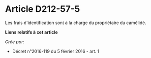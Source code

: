 # Article D212-57-5

Les frais d'identification sont à la charge du propriétaire du camélidé.

**Liens relatifs à cet article**

_Créé par_:

  - Décret n°2016-119 du 5 février 2016 - art. 1
